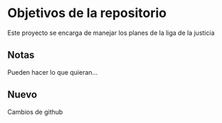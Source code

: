 # Objetivos de la repositorio

Este proyecto se encarga de manejar los planes de la liga de la justicia


## Notas
Pueden hacer lo que quieran...

## Nuevo
Cambios de github
